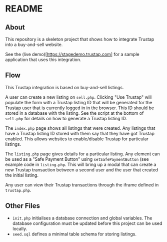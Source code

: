 README
======

About
-----

This repository is a skeleton project that shows how to integrate Trustap into a
buy-and-sell website.

See the (live demo)[https://stagedemo.trustap.com] for a sample application that
uses this integration.

Flow
----

This Trustap integration is based on buy-and-sell listings.

A user can create a new listing on `sell.php`. Clicking "Use Trustap" will
populate the form with a Trustap listing ID that will be generated for the
Trustap user that is currently logged in in the browser. This ID should be
stored in a database with the listing. See the script at the bottom of
`sell.php` for details on how to generate a Trustap listing ID.

The `index.php` page shows all listings that were created. Any listings that
have a Trustap listing ID stored with them say that they have got Trustap
enabled. This allows websites to enable/disable Trustap for particular listings.

The `listing.php` page gives details for a particular listing. Any element can
be used as a "Safe Payment Button" using `setSafePaymentButton` (see example
code in `listing.php`. This will bring up a modal that can create a new Trustap
transaction between a second user and the user that created the initial listing.

Any user can view their Trustap transactions through the iframe defined in
`trustap.php`.

Other Files
-----------

* `init.php` initialises a database connection and global variables. The
  database configuration must be updated before this project can be used
  locally.
* `seed.sql` defines a minimal table schema for storing listings.

